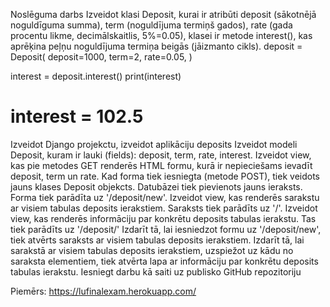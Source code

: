 Noslēguma darbs
Izveidot klasi Deposit, kurai ir atribūti deposit (sākotnējā noguldīguma summa), term (noguldījuma termiņš gados), rate (gada procentu likme, decimālskaitlis, 5%=0.05), klasei ir metode interest(), kas aprēķina peļņu noguldījuma termiņa beigās (jāizmanto cikls).
deposit = Deposit(
    deposit=1000,
    term=2,
    rate=0.05,
)

interest = deposit.interest()
print(interest)

# interest = 102.5
Izveidot Django projekctu, izveidot aplikāciju deposits
Izveidot modeli Deposit, kuram ir lauki (fields): deposit, term, rate, interest.
Izveidot view, kas pie metodes GET renderēs HTML formu, kurā ir nepieciešams ievadīt deposit, term un rate. Kad forma tiek iesniegta (metode POST), tiek veidots jauns klases Deposit objekcts. Datubāzei tiek pievienots jauns ieraksts. Forma tiek parādīta uz '/deposit/new'.
Izveidot view, kas renderēs sarakstu ar visiem tabulas deposits ierakstiem. Saraksts tiek parādīts uz '/'.
Izveidot view, kas renderēs informāciju par konkrētu deposits tabulas ierakstu. Tas tiek parādīts uz '/deposit/'
Izdarīt tā, lai iesniedzot formu uz '/deposit/new', tiek atvērts saraksts ar visiem tabulas deposits ierakstiem.
Izdarīt tā, lai sarakstā ar visiem tabulas deposits ierakstiem, uzspiežot uz kādu no saraksta elementiem, tiek atvērta lapa ar informāciju par konkrētu deposits tabulas ierakstu.
Iesniegt darbu kā saiti uz publisko GitHub repozitoriju

Piemērs: https://lufinalexam.herokuapp.com/